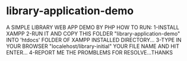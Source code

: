 # library-application-demo
A SIMPLE LIBRARY WEB APP DEMO BY PHP
HOW TO RUN:
1-INSTALL XAMPP 
2-RUN IT AND COPY THIS FOLDER "library-application-demo" INTO 'htdocs' FOLDER OF XAMPP INSTALLED DIRECTORY...
3-TYPE IN YOUR BROWSER "localehost/library-initial" YOUR FILE NAME AND HIT ENTER...
4-REPORT ME THE PROMBLEMS FOR RESOLVE...THANKS
